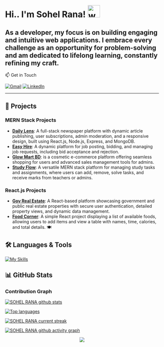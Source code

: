 # Hi.. I'm Sohel Rana! <img src="https://user-images.githubusercontent.com/72663882/171687151-bb31c996-c9d2-49c8-b593-734946893b23.gif" alt="waving hand gif" aria-hidden="true" width="40" />
As a developer, my focus is on building engaging and intuitive web applications. I embrace every challenge as an opportunity for problem-solving and am dedicated to lifelong learning, constantly refining my craft.
---

📫 Get in Touch

[![Gmail](https://img.icons8.com/color/48/gmail.png)](mailto:sohel152302@gmail.com)
[![LinkedIn](https://img.icons8.com/color/48/linkedin-circled.png)](https://www.linkedin.com/in/sohel-rana-93423a2ba/)

---

## 🌟 Projects

### MERN Stack Projects
- **[Daily Lens](https://daily-lens-90dd8.web.app/)**: A full-stack newspaper platform with dynamic article publishing, user subscriptions, admin moderation, and a responsive design, built using React.js, Node.js, Express, and MongoDB.
- **[Easy Hire](https://easy-hire-e14d3.web.app/)**: A dynamic platform for job posting, bidding, and managing job requests, including bid acceptance and rejection.
- **[Glow Mart BD](https://glow-mart-bd.web.app/)**: is a cosmetic e-commerce platform offering seamless shopping for users and advanced sales management tools for admins.
- **[Study Flow](https://stydy-flow.web.app/)**: A versatile MERN stack platform for managing study tasks and assignments, where users can add, remove, solve tasks, and receive marks from teachers or admins.
### React.js Projects
- **[Gov Real Estate](https://gov-real-estate.web.app/)**: A React-based platform showcasing government and public real estate properties with secure user authentication, detailed property views, and dynamic data management.
- **[Food Corner](https://present-jam.surge.sh/)**: A simple React project displaying a list of available foods, allowing users to add items and view a table with names, time, calories, and total details. 🍽️


## 🛠️ Languages & Tools

[![My Skills](https://skillicons.dev/icons?i=html,css,tailwind,js,react,vite,ts,expressjs,nodejs,mongodb,firebase,netlify,vercel,git,github,vscode,figma,stackoverflow&perline=13)](#)




## 📊 GitHub Stats


### Contribution Graph
[![SOHEL RANA github stats](https://bad-apple-github-readme.vercel.app/api?username=Sohelrana2815&show_icons=true&count_private=true&line_height=20&icon_color=00b3ff&theme=blue-green&title_color=00b3ff)](#)

[![Top languages](https://github-readme-mwendwa.vercel.app/api/top-langs/?username=Sohelrana2815&layout=compact&count_private=true&theme=blue-green&title_color=00b3ff)](#)

[![SOHEL RANA current streak](https://streak-stats.demolab.com/?user=Sohelrana2815&theme=hacker)](https://git.io/streak-stats)

[![SOHEL RANA github activity graph](https://github-readme-activity-graph.vercel.app/graph?username=Sohelrana2815&theme=github-compact)](https://github.com/ashutosh00710/github-readme-activity-graph)
<p align="center">
     <img src="https://capsule-render.vercel.app/api?type=waving&color=gradient&height=100&section=footer"/>
</p>
